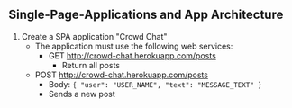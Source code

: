 ## Single-Page-Applications and App Architecture

1. Create a SPA application "Crowd Chat"
    * The application must use the following web services:
        * GET http://crowd-chat.herokuapp.com/posts
            * Return all posts
    * POST http://crowd-chat.herokuapp.com/posts
        * Body: ```{ "user": "USER_NAME", "text": "MESSAGE_TEXT" }```
        * Sends a new post